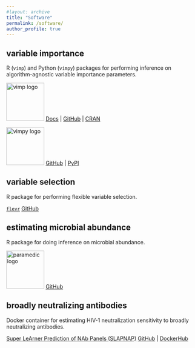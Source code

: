 ```yaml
---
#layout: archive
title: "Software"
permalink: /software/
author_profile: true
---
```


## variable importance

R (`vimp`) and Python (`vimpy`) packages for performing inference on algorithm-agnostic variable importance parameters.

[<img src="https://bdwilliamson.github.io/images/vimp_logo.png" title="vimp logo" id="id" class="class" width="100" height="100" alt="vimp logo" />](https://github.com/bdwilliamson/vimp)
[Docs](https://bdwilliamson.github.io/vimp/) |
[GitHub](https://github.com/bdwilliamson/vimp) |
[CRAN](https://CRAN.R-project.org/package=vimp)

[<img src="https://bdwilliamson.github.io/images/vimpy_logo.png" title="vimpy logo" id="id" class="class" width="100" height="100" alt="vimpy logo" />](https://github.com/bdwilliamson/vimpy)
[GitHub](https://github.com/bdwilliamson/vimpy) |
[PyPI](https://pypi.org/project/vimpy/)

## variable selection

R package for performing flexible variable selection.

[`flevr`](https://github.com/bdwilliamson/flevr)
[GitHub](https://github.com/bdwilliamson/flevr)

## estimating microbial abundance

R package for doing inference on microbial abundance.

[<img src="https://bdwilliamson.github.io/images/paramedic-logo.png" title="paramedic logo" id="id" class="class" width="100" height="100" alt="paramedic logo" />](https://github.com/statdivlab/paramedic)
[GitHub](https://github.com/statdivlab/paramedic)

## broadly neutralizing antibodies

Docker container for estimating HIV-1 neutralization sensitivity to broadly neutralizing antibodies.

[Super LeArner Prediction of NAb Panels
(SLAPNAP)](https://github.com/benkeser/slapnap)
[GitHub](https://github.com/benkeser/slapnap) |
[DockerHub](https://hub.docker.com/r/slapnap/slapnap)

